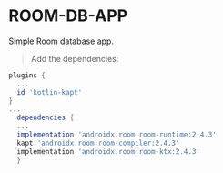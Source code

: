 # ROOM-DB-APP
Simple Room database app.

> Add the dependencies:

  ```gradle
  plugins {
    ...
    id 'kotlin-kapt'
  }
  ...
	dependencies {
    ...
    implementation 'androidx.room:room-runtime:2.4.3'
    kapt 'androidx.room:room-compiler:2.4.3'
    implementation 'androidx.room:room-ktx:2.4.3'
	}
  ```
